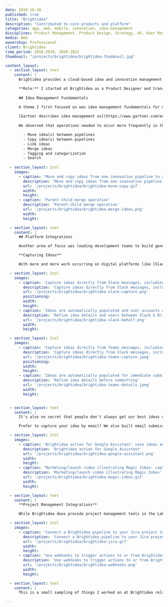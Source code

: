 ```yaml
---
date: 2018-10-30
published: true
title: "Brightidea"
description: "Contributed to core products and platform"
categories: app, web, mobile, innovation, idea-management
disciplines: Product Management, Product Design, Strategy, UX, User Research
media: Web
ownership: Professional
client: Brightidea
time_period: 2018-2019, 2020-2021
thumbnail: "/projects/brightidea/brightidea-thumbnail.jpg"

content_layout:
  - section_layout: text
    content: |
      Brightidea provides a cloud-based idea and innovation management platform that helps companies ensure the best ideas win. Our engaging employee experience and professional-grade management tools make Brightidea the [#1 customer-rated idea management platform](https://www.g2.com/products/brightidea/reviews) for 3 years running. Brightidea has served over 2.5 million users worldwide, and more than $15 billion in customer-reported business impact has been logged on the platform. (All stats as of the time I left the company.)

      **Role:** I started at Brightidea as a Product Designer and transitioned to a Product Management role soon after. As a startup PM with design experience, I often supported my team with UX, UI, interaction design, and research also.
      
      ## Idea Management Fundamentals

      A theme I first focused on was idea management fundamentals for managers, sponsors, moderators, and admins. 
      
      [Gartner describes idea management as](https://www.gartner.com/en/information-technology/glossary/idea-management): "a structured process of generating, capturing, discussing and improving, organizing, evaluating and prioritizing valuable insight or alternative thinking that would otherwise not have emerged through normal processes." While we had many of these workflows covered, a driving insight was that over the recent years, customers had grown from running *an* idea management program or two to running an interconnected system of programs & processes. 
            
      We observed that operations needed to occur more frequently in this new environment and at larger scales. New tools were needed to support innovation across organizations. We dug into our users' goals, broke the process down to first principles, evaluated our current offerings, revamped some areas, and built out new capabilities where needed--for example:

        - Move idea(s) between pipelines
        - Copy idea(s) between pipelines
        - Link ideas
        - Merge ideas
        - Tagging and categorization
        - Search
  
  - section_layout: 2col
    images:
      - caption: 'Move and copy ideas from one innovation pipeline to another'
        description: 'Move and copy ideas from one innovation pipeline to another'
        url: '/projects/brightidea/brightidea-move-copy.gif'
        width:
        height:
      - caption: 'Parent-child merge operation'
        description: 'Parent-child merge operation'
        url: '/projects/brightidea/brightidea-merge-ideas.png'
        width:
        height:

  - section_layout: text
    content: |
      ## Platform Integrations

      Another area of focus was leading development teams to build general purpose and native integrations for a variety of user goals including capturing ideas, augmenting & extending ideas, and project execution. Customers work with extensive software stacks, and we need to be a node in those ecosystems. 

      **Capturing Ideas**

      With more and more work occurring on digital platforms like [Slack](https://slack.com/apps/A02JKS7S2RL-brightidea?tab=more_info) and [Microsoft Teams](https://appsource.microsoft.com/en-us/product/office/WA200002795?tab=Overview), employees are inevitably going to think of and discuss ideas while interacting on those channels. Unfortunately, most of these ideas are ultimately lost in the never-ending chat stream or are forgotten when the virtual meeting ends. We have built tools to make capturing ideas as frictionless as possible. 

  - section_layout: 2col
    images:
      - caption: 'Capture ideas directly from Slack messages, including images and files'
        description: 'Capture ideas directly from Slack messages, including images and attachments'
        url: '/projects/brightidea/brightidea-slack-capture.png'
        positioning:
        width:
        height:
      - caption: 'Ideas are automatically populated and user accounts are linked for immediate submission; users can also refine or enhance details without leaving the app'
        description: 'Refine idea details and users between Slack & Brightidea'
        url: '/projects/brightidea/brightidea-slack-behalf.png'
        width:
        height:      

  - section_layout: 2col
    images:
      - caption: 'Capture ideas directly from Teams messages, including images and'
        description: 'Capture ideas directly from Slack messages, including images and attachments'
        url: '/projects/brightidea/brightidea-teams-capture.jpeg'
        positioning:
        width:
        height:
      - caption: 'Ideas are automatically populated for immediate submission; users can also refine or enhance details without leaving the app'
        description: 'Refine idea details before submitting'
        url: '/projects/brightidea/brightidea-teams-details.jpeg'
        width:
        height:      


  - section_layout: text
    content: |
      It's also no secret that people don't always get our best ideas during the confines of the 8-hour workday. We built Brightidea skills for [Alexa](https://www.amazon.com/Brightidea-Inc-Home/dp/B07HRKJ62J) and [Google Assistant](https://assistant.google.com/services/a/uid/0000009d03d1b1cd?hl=en-US) to make capturing ideas on the go or off-hours possible in seconds via voice integrations. Entirely hands-free, Brightidea serves as your external brain securely saving ideas to your inbox to manage when your schedule permits.

      Prefer to capture your idea by email? We also built email submission flows, known as Magic Inbox, to collect ideas at a single, easy-to-remember inbox: *my@brightidea.com*. This amazingly simple UX supports extensive company detection, IP & data protection, idea routing, and even new user registration flows. While there is major complexity hidden behind the scenes, all a user needs to remember is "My Brightidea."

  - section_layout: 2col
    images:
      - caption: 'Brightidea action for Google Assistant: save ideas anytime anywhere using your voice assistant'
        description: 'Brightidea action for Google Assistant'
        url: '/projects/brightidea/brightidea-google-assistant.png'
        width:
        height:
      - caption: 'Marketing/launch video illustrating Magic Inbox: capture ideas including attachments and tags by emailing my@brightidea.com'
        description: 'Marketing/launch video illustrating Magic Inbox'
        url: '/projects/brightidea/brightidea-magic-inbox.gif'
        width:
        height:

  - section_layout: text
    content: |
      **Project Management Integrations**

      While Brightidea does provide project management tools in the Labs product, they are primarily geared towards zero-to-one innovation projects with small teams. One of the top user requests was integration with apps like Jira, Asana, Monday.com, etc. We built a native Jira integration, a bridge to Zapier, and general-purpose rules-triggered outgoing webhooks to make these types of connections possible. 

  - section_layout: 2col
    images:
      - caption: 'Connect a Brightidea pipeline to your Jira project to transfer ideas'
        description: 'Connect a Brightidea pipeline to your Jira project to transfer ideas'
        url: '/projects/brightidea/brightidea-jira.gif'
        width:
        height:
      - caption: 'Use webhooks to trigger actions to or from Brightidea, either through Zapier or directly to web apps like Airtable, Asana, ServiceNow, Google Sheets, etc.'
        description: 'Use webhooks to trigger actions to or from Brightidea, either through Zapier or directly to web apps like Airtable, Asana, ServiceNow, Google Sheets, etc.'
        url: '/projects/brightidea/brightidea-webhooks.png'
        width:
        height:

  - section_layout: text
    content: |
      This is a small sampling of things I worked on at Brightidea related to core products and platform. Read more about [Programs](/projects/brightidea-programs/) and [Whiteboard](/projects/brightidea-whiteboard/)--two new product launches for which I served as Product Lead. Don't hesitate to [reach out](/contact/) to learn more or to discuss idea & innovation management! 

---
```


<!-- 
#1 Customer Rated Idea and Innovation Management Software for 3 years in a row.

#1 Platform in Customer Reported Business Outcomes from Innovation - that means our customers not only generate better ideas with Brightidea, but they achieve the highest dollar amount of innovation outcomes.

With over 2 million users world wide and $15+ billion in recorded business impact, Brightidea is ranked as the #1 Idea Management Platform globally
-->
